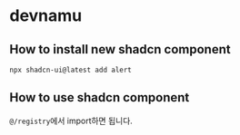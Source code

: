 # devnamu

## How to install new shadcn component

`npx shadcn-ui@latest add alert`

## How to use shadcn component

`@/registry`에서 import하면 됩니다.
